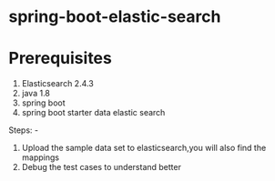 # spring-boot-elastic-search

# Prerequisites
1. Elasticsearch 2.4.3
2. java 1.8
3. spring boot 
4. spring boot starter data elastic search

Steps: -
1. Upload the sample data set to elasticsearch,you will also find the mappings
2. Debug the test cases to understand better
